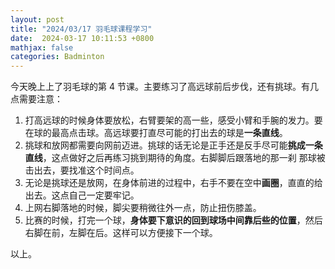 ```yaml
---
layout: post
title: "2024/03/17 羽毛球课程学习"
date:  2024-03-17 10:11:53 +0800
mathjax: false
categories: Badminton
---
```


今天晚上上了羽毛球的第 4 节课。主要练习了高远球前后步伐，还有挑球。有几点需要注意：
1. 打高远球的时候身体要放松，右臂要架的高一些，感受小臂和手腕的发力。要在球的最高点击球。高远球要打直尽可能的打出去的球是**一条直线**。
2. 挑球和放网都需要向网前迈进。挑球的话无论是正手还是反手尽可能**挑成一条直线**，这点做好之后再练习挑到期待的角度。右脚脚后跟落地的那一刹
那球被击出去，要找准这个时间点。
3. 无论是挑球还是放网，在身体前进的过程中，右手不要在空中**画圈**，直直的给出去。这点自己一定要牢记。
4. 上网右脚落地的时候，脚尖要稍微往外一点，防止扭伤膝盖。
5. 比赛的时候，打完一个球，**身体要下意识的回到球场中间靠后些的位置**，然后右脚在前，左脚在后。这样可以方便接下一个球。

以上。
